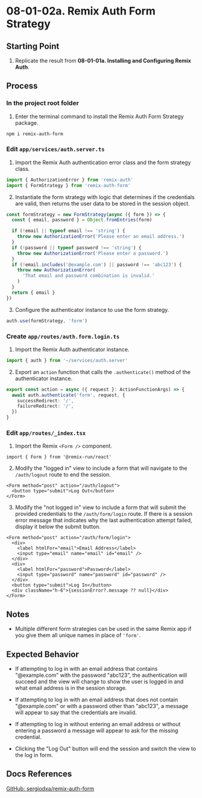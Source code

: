 # 08-01-02a. Remix Auth Form Strategy

## Starting Point

1. Replicate the result from **08-01-01a. Installing and Configuring Remix Auth**.

## Process

### In the project root folder

1. Enter the terminal command to install the Remix Auth Form Strategy package.

```bash
npm i remix-auth-form
```

### Edit `app/services/auth.server.ts`

1. Import the Remix Auth authentication error class and the form strategy class.

```ts
import { AuthorizationError } from 'remix-auth'
import { FormStrategy } from 'remix-auth-form'
```

2. Instantiate the form strategy with logic that determines if the credentials are valid, then returns the user data to be stored in the session object.

```ts
const formStrategy = new FormStrategy(async ({ form }) => {
  const { email, password } = Object.fromEntries(form)

  if (!email || typeof email !== 'string') {
    throw new AuthorizationError('Please enter an email address.')
  }
  if (!password || typeof password !== 'string') {
    throw new AuthorizationError('Please enter a password.')
  }
  if (!email.includes('@example.com') || password !== 'abc123') {
    throw new AuthorizationError(
      'That email and password combination is invalid.'
    )
  }
  return { email }
})
```

3. Configure the authenticator instance to use the form strategy.

```ts
auth.use(formStrategy, 'form')
```

### Create `app/routes/auth.form.login.ts`

1. Import the Remix Auth authenticator instance.

```ts
import { auth } from '~/services/auth.server'
```

2. Export an `action` function that calls the `.authenticate()` method of the authenticator instance.

```ts
export const action = async ({ request }: ActionFunctionArgs) => {
  await auth.authenticate('form', request, {
    successRedirect: '/',
    failureRedirect: '/',
  })
}
```

### Edit `app/routes/_index.tsx`

1. Import the Remix `<Form />` component.

```tsx
import { Form } from '@remix-run/react'
```

2. Modify the "logged in" view to include a form that will navigate to the `/auth/logout` route to end the session.

```tsx
<Form method="post" action="/auth/logout">
  <button type="submit">Log Out</button>
</Form>
```

3. Modify the "not logged in" view to include a form that will submit the provided credentials to the `/auth/form/login` route. If there is a session error message that indicates why the last authentication attempt failed, display it below the submit button.

```tsx
<Form method="post" action="/auth/form/login">
  <div>
    <label htmlFor="email">Email Address</label>
    <input type="email" name="email" id="email" />
  </div>
  <div>
    <label htmlFor="password">Password</label>
    <input type="password" name="password" id="password" />
  </div>
  <button type="submit">Log In</button>
  <div className="h-6">{sessionError?.message ?? null}</div>
</Form>
```

## Notes

- Multiple different form strategies can be used in the same Remix app if you give them all unique names in place of `'form'`.

## Expected Behavior

- If attempting to log in with an email address that contains "@example.com" with the password "abc123", the authentication will succeed and the view will change to show the user is logged in and what email address is in the session storage.

- If attempting to log in with an email address that does not contain "@example.com" or with a password other than "abc123", a message will appear to say that the credentials are invalid.

- If attempting to log in without entering an email address or without entering a password a message will appear to ask for the missing credential.

- Clicking the "Log Out" button will end the session and switch the view to the log in form.

## Docs References

[GitHub: sergiodxa/remix-auth-form](https://github.com/sergiodxa/remix-auth-form)
